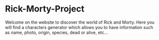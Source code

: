 # Rick-Morty-Project
Welcome on the website to discover the world of Rick and Morty.
Here you will find a characters generator which allows you to have information such as name, photo, origin, species, dead or alive, etc…

